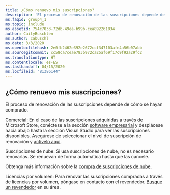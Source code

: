 ```yaml
---
title: ¿Cómo renuevo mis suscripciones?
description: 'El proceso de renovación de las suscripciones depende de cómo se hayan comprado. Comercial: En el caso de las suscripciones adquiridas a través de Microsoft...'
ms.faqid: group4_1
ms.topic: include
ms.assetid: 754c7033-72db-49ea-b99b-cea892261834
author: CaityBuschlen
ms.author: cabuschl
ms.date: 3/3/2020
ms.openlocfilehash: 2e0fb2462e392e2672ccf347103afe4a56b07abb
ms.sourcegitcommit: cc58ca7ceae783b972ca25af69f17c9f92a29fc2
ms.translationtype: HT
ms.contentlocale: es-ES
ms.lasthandoff: 04/15/2020
ms.locfileid: "81386144"
---
```

## <a name="how-do-i-renew-my-subscriptions"></a>¿Cómo renuevo mis suscripciones?

El proceso de renovación de las suscripciones depende de cómo se hayan comprado.

Comercial: En el caso de las suscripciones adquiridas a través de Microsoft Store, conéctese a la sección [software empresarial](https://www.microsoft.com/store/b/software?icid=Cnav_software_businesssoftware&activetab=pivot1%3arichpivot1-1) y desplácese hacia abajo hasta la sección Visual Studio para ver las suscripciones disponibles. Asegúrese de seleccionar el nivel de suscripción de renovación y [actívelo aquí](https://my.visualstudio.com/subscriptions/activate).

Suscripciones de nube: Si usa suscripciones de nube, no es necesario renovarlas. Se renuevan de forma automática hasta que las cancele.

Obtenga más información sobre la [compra de suscripciones de nube](https://docs.microsoft.com/visualstudio/subscriptions/vscloud-overview).

Licencias por volumen: Para renovar las suscripciones compradas a través de licencias por volumen, póngase en contacto con el revendedor. [Busque un revendedor](https://www.microsoft.com/licensing/how-to-buy/how-to-buy) en su área.
